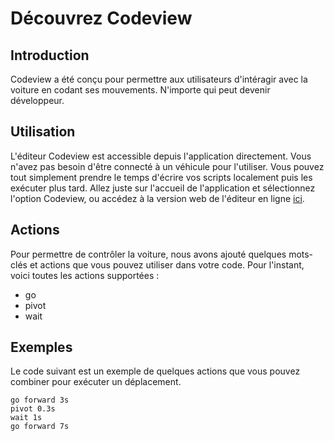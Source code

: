 # Découvrez Codeview

## Introduction

Codeview a été conçu pour permettre aux utilisateurs d'intéragir avec la voiture en codant ses mouvements. N'importe qui peut devenir développeur.

## Utilisation

L'éditeur Codeview est accessible depuis l'application directement. Vous n'avez pas besoin d'être connecté à un véhicule pour l'utiliser. Vous pouvez tout simplement prendre le temps d'écrire vos scripts localement puis les exécuter plus tard. Allez juste sur l'accueil de l'application et sélectionnez l'option Codeview, ou accédez à la version web de l'éditeur en ligne [ici](https://dipilink.netlify.app).

## Actions

Pour permettre de contrôler la voiture, nous avons ajouté quelques mots-clés et actions que vous pouvez utiliser dans votre code.
Pour l'instant, voici toutes les actions supportées : 
- go
- pivot
- wait

## Exemples

Le code suivant est un exemple de quelques actions que vous pouvez combiner pour exécuter un déplacement.
```
go forward 3s
pivot 0.3s
wait 1s
go forward 7s
```